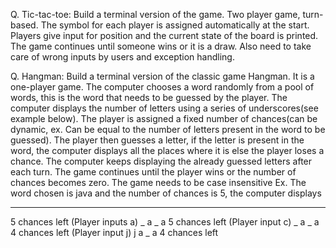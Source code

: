 
Q. Tic-tac-toe: Build a terminal version of the game. Two player game, turn-based. The symbol for each player is assigned automatically at the start. Players give input for position and the current state of the board is printed. The game continues until someone wins or it is a draw. Also need to take care of wrong inputs by users and exception handling.


Q. Hangman: Build a terminal version of the classic game Hangman.
It is a one-player game. The computer chooses a word randomly from a pool of words, this is the word that needs to be guessed by the player. The computer displays the number of letters using a series of underscores(see example below). The player is assigned a fixed number of chances(can be dynamic, ex. Can be equal to the number of letters present in the word to be guessed). The player then guesses a letter, if the letter is present in the word, the computer displays all the places where it is else the player loses a chance. The computer keeps displaying the already guessed letters after each turn. The game continues until the player wins or the number of chances becomes zero.
The game needs to be case insensitive
Ex. The word chosen is java and the number of chances is 5, the computer displays 
_ _ _ _ 
5 chances left
(Player inputs a)
_ a _ a
5 chances left
(Player input c)
_ a _ a
4 chances left
(Player input j)
j a _ a
4 chances left
